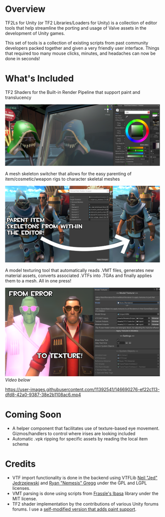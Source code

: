# Overview
TF2Ls for Unity (or TF2 Libraries/Loaders for Unity) is a collection of editor tools that help streamline the porting and usage of Valve assets in the development of Unity games.

This set of tools is a collection of existing scripts from past community developers packed together and given a very friendly user interface. Things that required too many mouse clicks, minutes, and headaches can now be done in seconds!

# What's Included
TF2 Shaders for the Built-in Render Pipeline that support paint and translucency

![](https://github.com/jackyyang09/TF2Ls-for-Unity/blob/Media/Media/Shader%20Paint%20Demo.png)

A mesh skeleton switcher that allows for the easy parenting of item/cosmetic/weapon rigs to character skeletal meshes

![](https://raw.githubusercontent.com/jackyyang09/TF2Ls-for-Unity/Media/Media/Skeleton%20Swapper%20Demo.png)

A model texturing tool that automatically reads .VMT files, generates new material assets, converts associated .VTFs into .TGAs and finally applies them to a mesh. All in one press! 

![](https://raw.githubusercontent.com/jackyyang09/TF2Ls-for-Unity/Media/Media/Model%20Texture%20Demo.png)
*Video below*

https://user-images.githubusercontent.com/11392541/146690276-ef22c113-dfd8-42a0-9387-38e2b1108ac6.mp4

# Coming Soon
* A helper component that facilitates use of texture-based eye movement. Gizmos/handlers to control where irises are looking included
* Automatic .vpk ripping for specific assets by reading the local item schema

# Credits
* VTF import functionality is done in the backend using VTFLib [Neil "Jed" Jedrzejewski](https://developer.valvesoftware.com/wiki/User:Wunderboy) and [Ryan "Nemesis" Gregg](https://developer.valvesoftware.com/wiki/User:Nem) under the GPL and LGPL licenses.
* VMT parsing is done using scripts from [Frassle's Ibasa](https://github.com/Frassle/Ibasa) library under the MIT license.
* TF2 shader implementation by the contributions of various Unity forums forums. I use a [self-modified version that adds paint support](https://gist.github.com/jackyyang09/178c063d8eccad5b15de654977ff83df).
